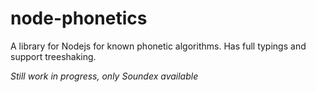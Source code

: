 # node-phonetics
A library for Nodejs for known phonetic algorithms. Has full typings and support treeshaking.


*Still work in progress, only Soundex available*

